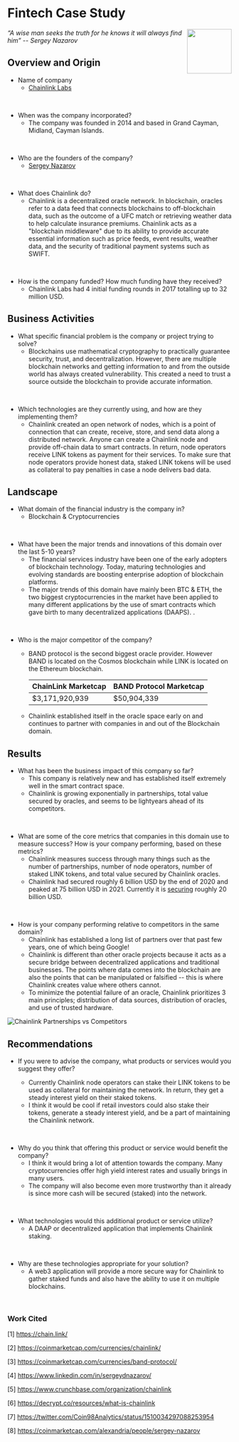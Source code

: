 # Fintech Case Study
<img align="right" width="100" height="100" src="https://external-content.duckduckgo.com/iu/?u=https%3A%2F%2Fcrypto.com%2Fprice%2Fcoin-data%2Ficon%2FLINK%2Fcolor_icon.png&f=1&nofb=1">

*“A wise man seeks the truth for he knows it will always find him” -- Sergey Nazarov*

## Overview and Origin
* Name of company
  * [Chainlink Labs](https://chain.link/)
<br/>

* When was the company incorporated?
  * The company was founded in 2014 and based in Grand Cayman, Midland, Cayman Islands.
<br/>

* Who are the founders of the company?
  * [Sergey Nazarov](https://www.linkedin.com/in/sergeydnazarov/)
<br/>

* What does Chainlink do?
  * Chainlink is a decentralized oracle network. In blockchain, oracles refer to a data feed that connects blockchains to off-blockchain data, such as the outcome of a UFC match or retrieving weather data to help calculate insurance premiums. Chainlink acts as a "blockchain middleware" due to its ability to provide accurate essential information such as price feeds, event results, weather data, and the security of traditional payment systems such as SWIFT.
<br/>

* How is the company funded? How much funding have they received?
  * Chainlink Labs had 4 initial funding rounds in 2017 totalling up to 32 million USD.

## Business Activities

* What specific financial problem is the company or project trying to solve?
  * Blockchains use mathematical cryptography to practically guarantee security, trust, and decentralization. However, there are multiple blockchain networks and getting information to and from the outside world has always created vulnerability. This created a need to trust a source outside the blockchain to provide accurate information.
<br/>

* Which technologies are they currently using, and how are they implementing them? 
  * Chainlink created an open network of nodes, which is a point of connection that can create, receive, store, and send data along a distributed network. Anyone can create a Chainlink node and provide off-chain data to smart contracts. In return, node operators receive LINK tokens as payment for their services. To make sure that node operators provide honest data, staked LINK tokens will be used as collateral to pay penalties in case a node delivers bad data.

## Landscape

* What domain of the financial industry is the company in?
  - Blockchain & Cryptocurrencies
<br/>

* What have been the major trends and innovations of this domain over the last 5-10 years?
  - The financial services industry have been one of the early adopters of blockchain technology. Today, maturing technologies and evolving standards are boosting enterprise adoption of blockchain platforms.
  - The major trends of this domain have mainly been BTC & ETH, the two biggest cryptocurrencies in the market have been applied to many different applications by the use of smart contracts which gave birth to many decentralized applications (DAAPS).
.
<br/>

* Who is the major competitor of the company?
  - BAND protocol is the second biggest oracle provider. However BAND is located on the Cosmos blockchain while LINK is located on the Ethereum blockchain.
  
    |  ChainLink Marketcap  |  BAND Protocol Marketcap  |
    |  -------------------  |  -----------------------  |
    |    $3,171,920,939     |         $50,904,339       |

  - Chainlink established itself in the oracle space early on and continues to partner with companies in and out of the Blockchain domain.
## Results

* What has been the business impact of this company so far?
  * This company is relatively new and has established itself extremely well in the smart contract space.
  * Chainlink is growing exponentially in partnerships, total value secured by oracles, and seems to be lightyears ahead of its competitors.
<br/>

* What are some of the core metrics that companies in this domain use to measure success? How is your company performing, based on these metrics?
  * Chainlink measures success through many things such as the number of partnerships, number of node operators, number of staked LINK tokens, and total value secured by Chainlink oracles.
  * Chainlink had secured roughly 6 billion USD by the end of 2020 and peaked at 75 billion USD in 2021. Currently it is [securing](https://chain.link/) roughly 20 billion USD.
<br/>

* How is your company performing relative to competitors in the same domain?
  * Chainlink has established a long list of partners over that past few years, one of which being Google!
  * Chainlink is different than other oracle projects because it acts as a secure bridge between decentralized applications and traditional businesses. The points where data comes into the blockchain are also the points that can be manipulated or falsified -- this is where Chainlink creates value where others cannot.
  * To minimize the potential failure of an oracle, Chainlink prioritizes 3 main principles; distribution of data sources, distribution of oracles, and use of trusted hardware.

![Chainlink Partnerships vs Competitors](https://pbs.twimg.com/media/FWrRiwNUsAEDiHf?format=jpg&name=4096x4096)

## Recommendations

* If you were to advise the company, what products or services would you suggest they offer?

   - Currently Chainlink node operators can stake their LINK tokens to be used as collateral for maintaining the network. In return, they get a steady interest yield on their staked tokens.  
   - I think it would be cool if retail investors could also stake their tokens, generate a steady interest yield, and be a part of maintaining the Chainlink network. 
<br/> 

* Why do you think that offering this product or service would benefit the company?
   - I think it would bring a lot of attention towards the company. Many cryptocurrencies offer high yield interest rates and usually brings in many users.
   - The company will also become even more trustworthy than it already is since more cash will be secured (staked) into the network. 
<br/>

* What technologies would this additional product or service utilize?
   - A DAAP or decentralized application that implements Chainlink staking. 
<br/>

* Why are these technologies appropriate for your solution?
   - A web3 application will provide a more secure way for Chainlink to gather staked funds and also have the ability to use it on multiple blockchains. 
<br/>

### Work Cited
[1] https://chain.link/

[2] https://coinmarketcap.com/currencies/chainlink/

[3] https://coinmarketcap.com/currencies/band-protocol/

[4] https://www.linkedin.com/in/sergeydnazarov/

[5] https://www.crunchbase.com/organization/chainlink

[6] https://decrypt.co/resources/what-is-chainlink

[7] https://twitter.com/Coin98Analytics/status/1510034297088253954 

[8] https://coinmarketcap.com/alexandria/people/sergey-nazarov
